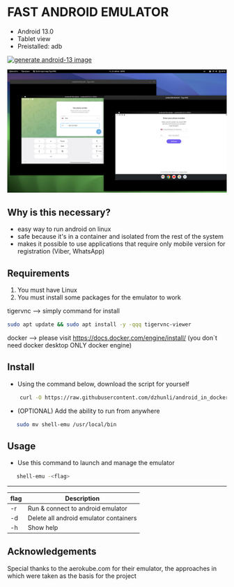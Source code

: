 # FAST ANDROID EMULATOR
 - Android 13.0
 - Tablet view
 - Preistalled: adb

[![generate android-13 image](https://github.com/dzhunli/android_in_docker/actions/workflows/docker-image.yml/badge.svg?branch=main)](https://github.com/dzhunli/android_in_docker/actions/workflows/docker-image.yml)

![example-usage](.preview/emulators.png)

## Why is this necessary?
 - easy way to run android on linux
 - safe because it's in a container and isolated from the rest of the system
 - makes it possible to use applications that require only mobile version for registration (Viber, WhatsApp)

## Requirements
1. You must have Linux
2. You must install some packages for the emulator to work 

tigervnc --> simply command for install
 ```bash
sudo apt update && sudo apt install -y -qqq tigervnc-viewer
```

docker --> please visit https://docs.docker.com/engine/install/ (you don`t need docker desktop ONLY docker engine)
## Install
- Using the command below, download the script for yourself
```bash
    curl -O https://raw.githubusercontent.com/dzhunli/android_in_docker/main/shell-emu | chmod +x ./shell-emu
```

- (OPTIONAL) Add the ability to run from anywhere 
 ```bash
    sudo mv shell-emu /usr/local/bin
```
## Usage
- Use this command to launch and manage the emulator 
 ```bash
    shell-emu -<flag>
```
---
| flag  | Description        |
|----------|--------------------|
| -r | Run & connect to android emulator |
| -d | Delete all android emulator containers |
| -h | Show help |

## Acknowledgements
Special thanks to the aerokube.com for their emulator, the approaches in which were taken as the basis for the project
